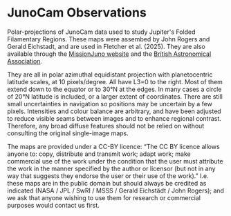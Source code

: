 # JunoCam Observations 

Polar-projections of JunoCam data used to study Jupiter's Folded Filamentary Regions.  These maps were assembed by John Rogers and Gerald Eichstadt, and are used in Fletcher et al. (2025).  They are also available through the [MissionJuno website](https://www.missionjuno.swri.edu/junocam/think-tank) and the [British Astronomical Association](https://britastro.org/section_information_/jupiter-section-overview/results-from-juno-jupiters-polar-regions/maps-of-jupiters-north-polar-region). 

They are all in polar azimuthal equidistant projection with planetocentric latitude scales, at 10 pixels/degree.  All have L3=0 to the right.  Most of them extend down to the equator or to 30°N at the edges.  In many cases a circle of 20°N latitude is included, or a larger extent of coordinates.  There are still small uncertainties in navigation so positions may be uncertain by a few pixels. Intensities and colour balance are arbitrary, and have been adjusted to reduce visible seams between images and to enhance regional contrast.  Therefore, any broad diffuse features should not be relied on without consulting the original single-image maps.

The maps are provided under a CC-BY licence: “The CC BY licence allows anyone to: copy, distribute and transmit work; adapt work; make commercial use of the work under the condition that the user must attribute the work in the manner specified by the author or licensor (but not in any way that suggests they endorse the user or their use of the work).”  I.e. these maps are in the public domain but should always be credited as indicated (NASA / JPL / SwRI / MSSS / Gerald Eichstädt / John Rogers); and we ask that anyone wishing to use them for research or commercial purposes would contact us first.
